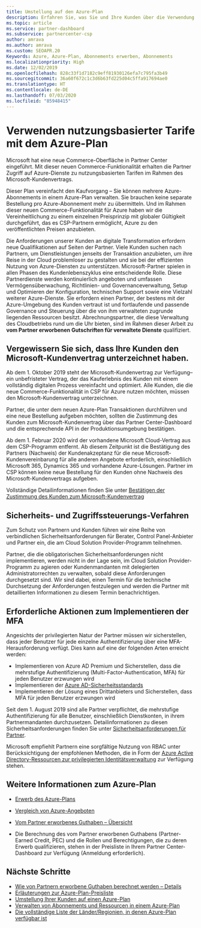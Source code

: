 ```yaml
---
title: Umstellung auf den Azure-Plan
description: Erfahren Sie, was Sie und Ihre Kunden über die Verwendung des Azure-Plans mit nutzungsbasierter Bezahlung wissen müssen, einschließlich der ersten Schritte und Sicherheitsmaßnahmen.
ms.topic: article
ms.service: partner-dashboard
ms.subservice: partnercenter-csp
author: amrava
ms.author: amrava
ms.custom: SEOAPR.20
Keywords: Azure, Azure-Plan, Abonnements erwerben, Abonnements
ms.localizationpriority: High
ms.date: 12/02/2019
ms.openlocfilehash: 828c33f1d7182c9eff81930126efa7c795fa3b49
ms.sourcegitcommit: 36a60f672c1c3d6b63fd225d04c5ffa917694ae0
ms.translationtype: HT
ms.contentlocale: de-DE
ms.lasthandoff: 07/03/2020
ms.locfileid: "85948415"
---
```

# <a name="begin-using-pay-as-you-go-rates-with-the-azure-plan"></a>Verwenden nutzungsbasierter Tarife mit dem Azure-Plan

Microsoft hat eine neue Commerce-Oberfläche in Partner Center eingeführt.  Mit dieser neuen Commerce-Funktionalität erhalten die Partner Zugriff auf Azure-Dienste zu nutzungsbasierten Tarifen im Rahmen des Microsoft-Kundenvertrags.

Dieser Plan vereinfacht den Kaufvorgang – Sie können mehrere Azure-Abonnements in einem Azure-Plan verwalten. Sie brauchen keine separate Bestellung pro Azure-Abonnement mehr zu übermitteln. Und im Rahmen dieser neuen Commerce-Funktionalität für Azure haben wir die Vereinheitlichung zu einem einzelnen Preisprinzip mit globaler Gültigkeit durchgeführt, das es CSP-Partnern ermöglicht, Azure zu den veröffentlichten Preisen anzubieten.

Die Anforderungen unserer Kunden an digitale Transformation erfordern neue Qualifikationen auf Seiten der Partner. Viele Kunden suchen nach Partnern, um Dienstleistungen jenseits der Transaktion anzubieten, um ihre Reise in der Cloud problemloser zu gestalten und sie bei der effizienten Nutzung von Azure-Diensten zu unterstützen. Microsoft-Partner spielen in allen Phasen des Kundenlebenszyklus eine entscheidende Rolle. Diese Partnerdienste werden kontinuierlich angeboten und umfassen Vermögensüberwachung, Richtlinien- und Governanceverwaltung, Setup und Optimieren der Konfiguration, technischen Support sowie eine Vielzahl weiterer Azure-Dienste. Sie erfordern einen Partner, der bestens mit der Azure-Umgebung des Kunden vertraut ist und fortlaufende und passende Governance und Steuerung über die von ihm verwalteten zugrunde liegenden Ressourcen besitzt. Abrechnungspartner, die diese Verwaltung des Cloudbetriebs rund um die Uhr bieten, sind im Rahmen dieser Arbeit zu **vom Partner erworbenen Gutschriften für verwaltete Dienste** qualifiziert.

## <a name="make-sure-your-customers-have-signed-the-microsoft-customer-agreement"></a>Vergewissern Sie sich, dass Ihre Kunden den Microsoft-Kundenvertrag unterzeichnet haben.

Ab dem 1. Oktober 2019 steht der Microsoft-Kundenvertrag zur Verfügung– ein unbefristeter Vertrag, der das Kauferlebnis des Kunden mit einem vollständig digitalen Prozess vereinfacht und optimiert. Alle Kunden, die die neue Commerce-Funktionalität in CSP für Azure nutzen möchten, müssen den Microsoft-Kundenvertrag unterzeichnen.

Partner, die unter dem neuen Azure-Plan Transaktionen durchführen und eine neue Bestellung aufgeben möchten, sollten die Zustimmung des Kunden zum Microsoft-Kundenvertrag über das Partner Center-Dashboard und die entsprechende API in der Produktionsumgebung bestätigen.

Ab dem 1. Februar 2020 wird der vorhandene Microsoft Cloud-Vertrag aus dem CSP-Programm entfernt. Ab diesem Zeitpunkt ist die Bestätigung des Partners (Nachweis) der Kundenakzeptanz für die neue Microsoft-Kundenvereinbarung für alle anderen Angebote erforderlich, einschließlich Microsoft 365, Dynamics 365 und vorhandene Azure-Lösungen. Partner im CSP können keine neue Bestellung für den Kunden ohne Nachweis des Microsoft-Kundenvertrags aufgeben.

Vollständige Detailinformationen finden Sie unter [Bestätigen der Zustimmung des Kunden zum Microsoft-Kundenvertrag](confirm-customer-agreement.md)

## <a name="security-and-access-control-practices"></a>Sicherheits- und Zugriffssteuerungs-Verfahren

Zum Schutz von Partnern und Kunden führen wir eine Reihe von verbindlichen Sicherheitsanforderungen für Berater, Control Panel-Anbieter und Partner ein, die am Cloud Solution Provider-Programm teilnehmen.

Partner, die die obligatorischen Sicherheitsanforderungen nicht implementieren, werden nicht in der Lage sein, im Cloud Solution Provider-Programm zu agieren oder Kundenmandanten mit delegierten Administratorrechten zu verwalten, sobald diese Anforderungen durchgesetzt sind. Wir sind dabei, einen Termin für die technische Durchsetzung der Anforderungen festzulegen und werden die Partner mit detaillierten Informationen zu diesem Termin benachrichtigen.

## <a name="actions-to-take-to-implement-mfa"></a>Erforderliche Aktionen zum Implementieren der MFA

Angesichts der privilegierten Natur der Partner müssen wir sicherstellen, dass jeder Benutzer für jede einzelne Authentifizierung über eine MFA-Herausforderung verfügt. Dies kann auf eine der folgenden Arten erreicht werden:

- Implementieren von Azure AD Premium und Sicherstellen, dass die mehrstufige Authentifizierung (Multi-Factor-Authentication, MFA) für jeden Benutzer erzwungen wird
- Implementieren der [Azure AD-Sicherheitsstandards](https://docs.microsoft.com/azure/active-directory/conditional-access/concept-conditional-access-security-defaults)
- Implementieren der Lösung eines Drittanbieters und Sicherstellen, dass MFA für jeden Benutzer erzwungen wird

Seit dem 1. August 2019 sind alle Partner verpflichtet, die mehrstufige Authentifizierung für alle Benutzer, einschließlich Dienstkonten, in ihrem Partnermandanten durchzusetzen. Detailinformationen zu diesen Sicherheitsanforderungen finden Sie unter [Sicherheitsanforderungen für Partner](https://docs.microsoft.com/partner-center/partner-security-requirements).

Microsoft empfiehlt Partnern eine sorgfältige Nutzung von RBAC unter Berücksichtigung der empfohlenen Methoden, die in Form der [Azure Active Directory-Ressourcen zur privilegierten Identitätsverwaltung](https://docs.microsoft.com/azure/active-directory/privileged-identity-management/pim-configure) zur Verfügung stehen.

## <a name="read-more-about-the-azure-plan"></a>Weitere Informationen zum Azure-Plan

- [Erwerb des Azure-Plans](purchase-azure-plan.md)

- [Vergleich von Azure-Angeboten](compare-azure-offers.md)

- [Vom Partner erworbenes Guthaben – Übersicht](partner-earned-credit.md)

- Die Berechnung des vom Partner erworbenen Guthabens (Partner-Earned Credit, PEC) und die Rollen und Berechtigungen, die zu deren Erwerb qualifizieren, stehen in der Preisliste in Ihrem Partner Center-Dashboard zur Verfügung (Anmeldung erforderlich).

## <a name="next-steps"></a>Nächste Schritte 

- [Wie von Partnern erworbene Guthaben berechnet werden – Details](partner-earned-credit-explanation.md)
- [Erläuterungen zur Azure-Plan-Preisliste](azure-plan-price-list.md)
- [Umstellung Ihrer Kunden auf einen Azure-Plan](azure-plan-transition.md)
- [Verwalten von Abonnements und Ressourcen in einem Azure-Plan](azure-plan-manage.md)
- [Die vollständige Liste der Länder/Regionien, in denen Azure-Plan verfügbar ist](https://query.prod.cms.rt.microsoft.com/cms/api/am/binary/RE3QN0x)
